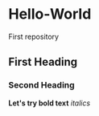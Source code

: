 # Hello-World
First repository
## First Heading
### Second Heading
**Let's try bold text**
*italics*
